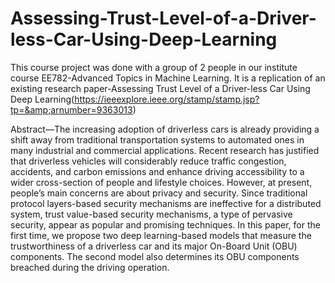# Assessing-Trust-Level-of-a-Driver-less-Car-Using-Deep-Learning
This course project was done with a group of 2 people in our institute course EE782-Advanced Topics in Machine Learning. It is a replication of an existing research paper-Assessing Trust Level of a Driver-less Car Using Deep Learning(https://ieeexplore.ieee.org/stamp/stamp.jsp?tp=&amp;arnumber=9363013)

Abstract—The increasing adoption of driverless cars is already providing a shift away from traditional transportation systems to automated ones in many industrial and commercial applications. Recent research has justified that driverless vehicles will considerably reduce traffic congestion, accidents, and carbon emissions and enhance driving accessibility to a wider cross-section of people and lifestyle choices. However, at present, people’s main concerns are about privacy and security. Since traditional protocol layers-based security mechanisms are ineffective for a distributed system, trust value-based security mechanisms, a type of pervasive security, appear as popular and promising techniques. In this paper, for the first time, we propose two deep learning-based models that measure the trustworthiness of a driverless car and its major On-Board Unit (OBU) components. The second model also determines its OBU components breached during the driving operation.
